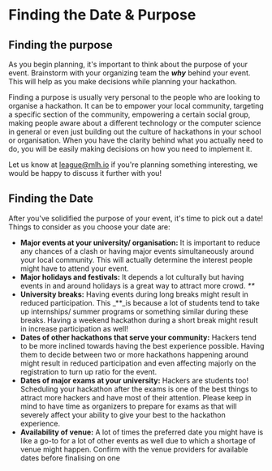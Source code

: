 # Finding the Date & Purpose

## Finding the purpose

As you begin planning, it's important to think about the purpose of your event. Brainstorm with your organizing team the _**why**_ behind your event. This will help as you make decisions while planning your hackathon.

Finding a purpose is usually very personal to the people who are looking to organise a hackathon. It can be to empower your local community, targeting a specific section of the community, empowering a certain social group, making people aware about a different technology or the computer science in general or even just building out the culture of hackathons in your school or organisation. When you have the clarity behind what you actually need to do, you will be easily making decisions on how you need to implement it.

Let us know at [league@mlh.io](mailto:league@mlh.io) if you're planning something interesting, we would be happy to discuss it further with you!

## Finding the Date

After you've solidified the purpose of your event, it's time to pick out a date! Things to consider as you choose your date are:

* **Major events at your university/ organisation:** It is important to reduce any chances of a clash or having major events simultaneously around your local community. This will actually determine the interest people might have to attend your event.
* **Major holidays and festivals:** It depends a lot culturally but having events in and around holidays is a great way to attract more crowd. _\*\*_
* **University breaks:** Having events during long breaks might result in reduced participation. This _\*\*_is because a lot of students tend to take up internships/ summer programs or something similar during these breaks. Having a weekend hackathon during a short break might result in increase participation as well!
* **Dates of other hackathons that serve your community:** Hackers tend to be more inclined towards having the best experience possible. Having them to decide between two or more hackathons happening around might result in reduced participation and even affecting majorly on the registration to turn up ratio for the event.
* **Dates of major exams at your university:** Hackers are students too! Scheduling your hackathon after the exams is one of the best things to attract more hackers and have most of their attention. Please keep in mind to have time as organizers to prepare for exams as that will severely affect your ability to give your best to the hackathon experience.
* **Availability of venue:** A lot of times the preferred date you might have is like a go-to for a lot of other events as well due to which a shortage of venue might happen. Confirm with the venue providers for available dates before finalising on one

